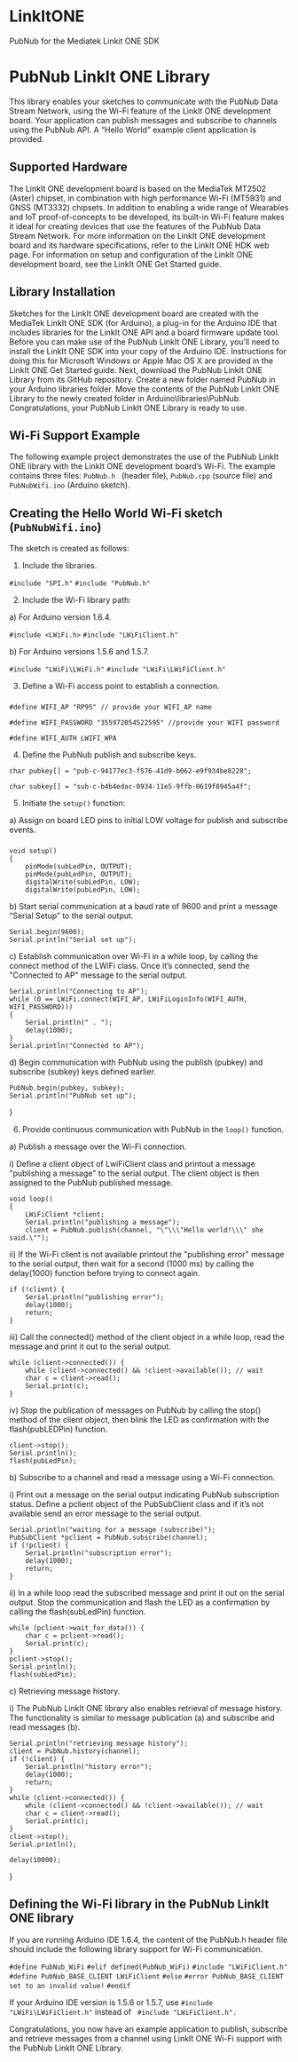 # LinkItONE
PubNub for the Mediatek Linkit ONE SDK
# PubNub LinkIt ONE Library 
This library enables your sketches to communicate with the PubNub Data Stream Network, using the Wi-Fi feature of the LinkIt ONE development board. Your application can publish messages and subscribe to channels using the PubNub API. A “Hello World” example client application is provided.
## Supported Hardware
The LinkIt ONE development board is based on the MediaTek MT2502 (Aster) chipset, in combination with high performance Wi-Fi (MT5931) and GNSS (MT3332) chipsets. In addition to enabling a wide range of Wearables and IoT proof-of-concepts to be developed, its built-in Wi-Fi feature makes it ideal for creating devices that use the features of the PubNub Data Stream Network. For more information on the LinkIt ONE development board and its hardware specifications, refer to the LinkIt ONE HDK web page. For information on setup and configuration of the LinkIt ONE development board, see the LinkIt ONE Get Started guide. 
## Library Installation
Sketches for the LinkIt ONE development board are created with the MediaTek LinkIt ONE SDK (for Arduino), a plug-in for the Arduino IDE that includes libraries for the LinkIt ONE API and a board firmware update tool. Before you can make use of the PubNub LinkIt ONE Library, you’ll need to install the LinkIt ONE SDK into your copy of the Arduino IDE. Instructions for doing this for Microsoft Windows or Apple Mac OS X are provided in the LinkIt ONE Get Started guide. 
Next, download the PubNub LinkIt ONE Library from its GitHub repository. Create a new folder named PubNub in your Arduino libraries folder. Move the contents of the PubNub LinkIt ONE Library to the newly created folder in Arduino\libraries\PubNub.
Congratulations, your PubNub LinkIt ONE Library is ready to use. 
## Wi-Fi Support Example
The following example project demonstrates the use of the PubNub LinkIt ONE library with the LinkIt ONE development board’s Wi-Fi. The example contains three files: ``PubNub.h `` (header file), ``PubNub.cpp`` (source file) and ``PubNubWifi.ino`` (Arduino sketch).
## Creating the Hello World Wi-Fi sketch (``PubNubWifi.ino``)
The sketch is created as follows:

1)	Include the libraries.

``#include "SPI.h"``
``#include "PubNub.h"``

2)	Include the Wi-Fi library path:

a)	For Arduino version 1.6.4. 

``#include <LWiFi.h>``
``#include "LWiFiClient.h"``

b)	For Arduino versions 1.5.6 and 1.5.7.

``#include "LWiFi\LWiFi.h"``
``#include "LWiFi\LWiFiClient.h"``

3)	Define a Wi-Fi access point to establish a connection.
###

``#define WIFI_AP "RP95" // provide your WIFI_AP name`` 

``#define WIFI_PASSWORD "355972054522595" //provide your WIFI password``

``#define WIFI_AUTH LWIFI_WPA``

4)	Define the PubNub publish and subscribe keys.

``char pubkey[] = "pub-c-94177ec3-f576-41d9-b062-e9f934be8228";``

``char subkey[] = "sub-c-b4b4edac-0934-11e5-9ffb-0619f8945a4f";``

5)	Initiate the ``setup()`` function:

a)	Assign on board LED pins to initial LOW voltage for publish and subscribe events.
###

    void setup()
    {
        pinMode(subLedPin, OUTPUT);
        pinMode(pubLedPin, OUTPUT);
        digitalWrite(subLedPin, LOW);
        digitalWrite(pubLedPin, LOW);

    
b)	Start serial communication at a baud rate of 9600 and print a message “Serial Setup” to the serial output. 
    
    Serial.begin(9600);
    Serial.println("Serial set up");
       

c)	Establish communication over Wi-Fi in a while loop, by calling the connect method of the LWiFi class. Once it’s connected, send the "Connected to AP" message to the serial output.

    Serial.println("Connecting to AP");
    while (0 == LWiFi.connect(WIFI_AP, LWiFiLoginInfo(WIFI_AUTH, WIFI_PASSWORD)))
    {
        Serial.println(" . ");
        delay(1000);
    }
    Serial.println("Connected to AP");     

d)	Begin communication with PubNub using the publish (pubkey) and subscribe (subkey) keys defined earlier. 

    PubNub.begin(pubkey, subkey);
    Serial.println("PubNub set up");
}

6)	Provide continuous communication with PubNub in the ``loop()`` function.

a)	Publish a message over the Wi-Fi connection.

  i)	Define a client object of LwiFiClient class and printout a message "publishing a message" to the serial output. The client object is then assigned to the PubNub published message. 

    void loop()
    {
        LWiFiClient *client;
        Serial.println("publishing a message");
        client = PubNub.publish(channel, "\"\\\"Hello world!\\\" she said.\""); 
    
ii)	If the Wi-Fi client is not available printout the "publishing error" message to the serial output, then wait for a second (1000 ms) by calling the delay(1000) function before trying to connect again. 
    
    if (!client) {
        Serial.println("publishing error");
        delay(1000);
        return;
    }   

iii)	Call the connected() method of the client object in a while loop, read the message and print it out to the serial output. 
    
    while (client->connected()) {
        while (client->connected() && !client->available()); // wait
        char c = client->read();
        Serial.print(c);
    }
    
iv)	Stop the publication of messages on PubNub by calling the stop() method of the client object, then blink the LED as confirmation with the flash(pubLEDPin) function. 

    client->stop();
    Serial.println();
    flash(pubLedPin);
    
b)	Subscribe to a channel and read a message using a Wi-Fi connection.

i)	Print out a message on the serial output indicating PubNub subscription status. Define a pclient object of the PubSubClient class and if it’s not available send an error message to the serial output.

    Serial.println("waiting for a message (subscribe)");
    PubSubClient *pclient = PubNub.subscribe(channel);
    if (!pclient) {
        Serial.println("subscription error");
        delay(1000);
        return;
    }    
    
ii)	In a while loop read the subscribed message and print it out on the serial output. Stop the communication and flash the LED as a confirmation by calling the flash(subLedPin) function. 

    while (pclient->wait_for_data()) {
        char c = pclient->read();
        Serial.print(c);
    }
    pclient->stop();
    Serial.println();
    flash(subLedPin);

c)	Retrieving message history. 

i)	The PubNub LinkIt ONE library also enables retrieval of message history. The functionality is similar to message publication (a) and subscribe and read messages (b). 

    Serial.println("retrieving message history");
    client = PubNub.history(channel);
    if (!client) {
        Serial.println("history error");
        delay(1000);
        return;
    }
    while (client->connected()) {
        while (client->connected() && !client->available()); // wait
        char c = client->read();
        Serial.print(c);
    }
    client->stop();
    Serial.println();

    delay(10000);
}

## Defining the Wi-Fi library in the PubNub LinkIt ONE library
If you are running Arduino IDE 1.6.4, the content of the PubNub.h header file should include the following library support for Wi-Fi communication. 

``#define PubNub_WiFi``
``#elif defined(PubNub_WiFi)``
``#include "LWiFiClient.h"``
``#define PubNub_BASE_CLIENT LWiFiClient``
``#else``
``#error PubNub_BASE_CLIENT set to an invalid value!``
``#endif``

If your Arduino IDE version is 1.5.6 or 1.5.7, use ``#include "LWiFi\LWiFiClient.h"`` instead of `` #include "LWiFiClient.h".``

Congratulations, you now have an example application to publish, subscribe and retrieve messages from a channel using LinkIt ONE Wi-Fi support with the PubNub LinkIt ONE Library. 

